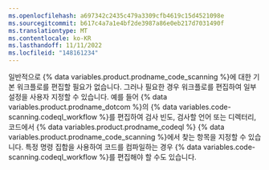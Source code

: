 ```yaml
---
ms.openlocfilehash: a697342c2435c479a3309cfb4619c15d4521098e
ms.sourcegitcommit: b617c4a7a1e4bf2de3987a86e0eb217d7031490f
ms.translationtype: MT
ms.contentlocale: ko-KR
ms.lasthandoff: 11/11/2022
ms.locfileid: "148161234"
---
```

일반적으로 {% data variables.product.prodname_code_scanning %}에 대한 기본 워크플로를 편집할 필요가 없습니다. 그러나 필요한 경우 워크플로를 편집하여 일부 설정을 사용자 지정할 수 있습니다. 예를 들어 {% data variables.product.prodname_dotcom %}의 {% data variables.code-scanning.codeql_workflow %}를 편집하여 검사 빈도, 검사할 언어 또는 디렉터리, 코드에서 {% data variables.product.prodname_codeql %} {% data variables.product.prodname_code_scanning %}에서 찾는 항목을 지정할 수 있습니다. 특정 명령 집합을 사용하여 코드를 컴파일하는 경우 {% data variables.code-scanning.codeql_workflow %}를 편집해야 할 수도 있습니다.
